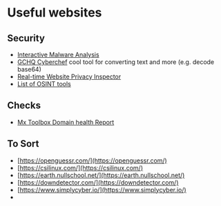# Useful websites

## Security

* [Interactive Malware Analysis](https://app.any.run/)
* [GCHQ Cyberchef](https://gchq.github.io/CyberChef) cool tool for converting text and more (e.g. decode base64)
* [Real-time Website Privacy Inspector](https://themarkup.org/blacklight)
* [List of OSINT tools](https://cipher387.github.io/)

## Checks

* [Mx Toolbox Domain health Report](https://mxtoolbox.com/domain/)

## To Sort

* [https://openguessr.com/](https://openguessr.com/)
* [https://csilinux.com/](https://csilinux.com/)
* [https://earth.nullschool.net/](https://earth.nullschool.net/)
* [https://downdetector.com/](https://downdetector.com/)
* [https://www.simplycyber.io/](https://www.simplycyber.io/)
*
